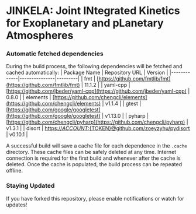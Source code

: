 <!---
DO NOT EDIT THIS FILE
THIS FILE IS GENERATED FROM THE TEMPLATE AND WILL BE OVERWRITTEN
-->


# JINKELA: Joint INtegrated Kinetics for Exoplanetary and pLanetary Atmospheres

### Automatic fetched dependencies
During the build process, the following dependencies will be fetched and cached automatically:
| Package Name | Repository URL | Version |
|-------------|---------------|---------|
| fmt | [https://github.com/fmtlib/fmt](https://github.com/fmtlib/fmt) | 11.1.2 |
| yaml-cpp | [https://github.com/jbeder/yaml-cpp](https://github.com/jbeder/yaml-cpp) | 0.8.0 |
| elements | [https://github.com/chengcli/elements](https://github.com/chengcli/elements) | v1.1.4 |
| gtest | [https://github.com/google/googletest](https://github.com/google/googletest) | v1.13.0 |
| pyharp | [https://github.com/chengcli/pyharp](https://github.com/chengcli/pyharp) | v1.3.1 |
| disort | [https://${ACCOUNT}:${TOKEN}@github.com/zoeyzyhu/pydisort](https://${ACCOUNT}:${TOKEN}@github.com/zoeyzyhu/pydisort) | v0.10.1 |


A successful build will save a cache file for each dependence in the `.cache` directory.
These cache files can  be safely deleted at any time.
Internet connection is required for the first build and whenever after the cache is deleted.
Once the cache is populated, the build process can be repeated offline.

### Staying Updated
If you have forked this repository, please enable notifications or watch for updates!
